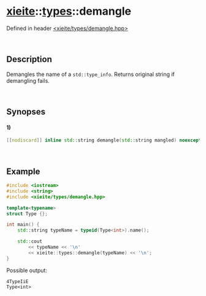# [xieite](../xieite.md)\:\:[types](../types.md)\:\:demangle
Defined in header [<xieite/types/demangle.hpp>](../../include/xieite/types/demangle.hpp)

&nbsp;

## Description
Demangles the name of a `std::type_info`. Returns original string if demangling fails.

&nbsp;

## Synopses
#### 1)
```cpp
[[nodiscard]] inline std::string demangle(std::string mangled) noexcept;
```

&nbsp;

## Example
```cpp
#include <iostream>
#include <string>
#include <xieite/types/demangle.hpp>

template<typename>
struct Type {};

int main() {
    std::string typeName = typeid(Type<int>).name();

    std::cout
        << typeName << '\n'
        << xieite::types::demangle(typeName) << '\n';
}
```
Possible output:
```
4TypeIiE
Type<int>
```
